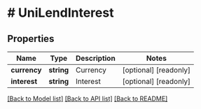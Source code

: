 # # UniLendInterest

## Properties

Name | Type | Description | Notes
------------ | ------------- | ------------- | -------------
**currency** | **string** | Currency | [optional] [readonly] 
**interest** | **string** | Interest | [optional] [readonly] 

[[Back to Model list]](../../README.md#documentation-for-models) [[Back to API list]](../../README.md#documentation-for-api-endpoints) [[Back to README]](../../README.md)
